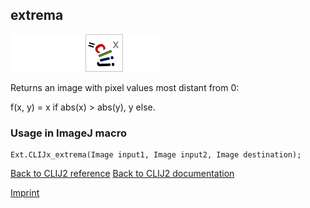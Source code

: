 ## extrema
<img src="images/mini_empty_logo.png"/><img src="images/mini_empty_logo.png"/><img src="images/mini_clijx_logo.png"/><img src="images/mini_empty_logo.png"/>

Returns an image with pixel values most distant from 0: 

f(x, y) = x if abs(x) > abs(y), y else.

### Usage in ImageJ macro
```
Ext.CLIJx_extrema(Image input1, Image input2, Image destination);
```


[Back to CLIJ2 reference](https://clij.github.io/clij2-docs/reference)
[Back to CLIJ2 documentation](https://clij.github.io/clij2-docs)

[Imprint](https://clij.github.io/imprint)
